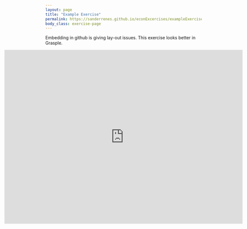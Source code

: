 ```yaml
---
layout: page
title: "Example Exercise"
permalink: https://sanderrenes.github.io/econExcercises/exampleExercise
body_class: exercise-page
---
```

Embedding in github is giving lay-out issues. This exercise looks better in Grasple.


<style>
/* Make a full-bleed zone that spans the whole viewport width */
.full-bleed {
  width: 100vw;
  margin-left: calc(50% - 50vw);
  margin-right: calc(50% - 50vw);
  overflow: visible;               /* in case ancestors set overflow */
}

/* Center the iframe at 80% of the viewport width */
.full-bleed .wide-iframe {
  width: 80vw;
  height: 560px;                   /* adjust as you like */
  display: block;
  margin: 0 auto;                  /* center within the full-bleed zone */
  border: 0;
}

/* Neutralize overly strict max-widths only for this section */
.full-bleed, .full-bleed * {
  max-width: none !important;
  box-sizing: border-box;
}
</style>

<div class="full-bleed">
  <iframe
    class="wide-iframe"
    src="https://embed.grasple.com/exercises/fb6f746a-60e0-40a2-8aee-ab1d82ae2c25?id=95769"
    title="Grasple Exercise 95769"
    allow="clipboard-read; clipboard-write"
  ></iframe>
</div>

